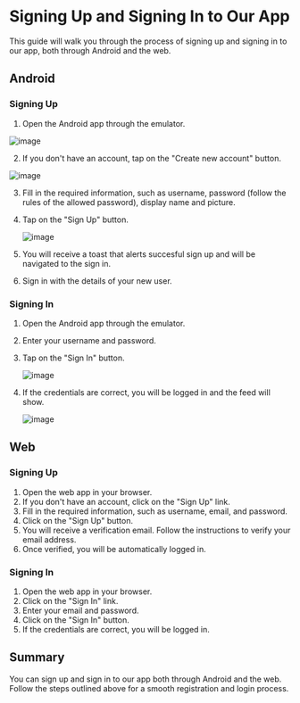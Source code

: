 # Signing Up and Signing In to Our App

This guide will walk you through the process of signing up and signing in to our app, both through Android and the web.

## Android

### Signing Up

1. Open the Android app through the emulator.

  ![image](https://github.com/edenbdv/FooBar-Server/assets/148945751/c51b358b-613f-400d-b804-229c889f8133)

2. If you don't have an account, tap on the "Create new account" button.

  ![image](https://github.com/edenbdv/FooBar-Server/assets/148945751/ae66272b-f150-4c78-b96d-564fdc7be33b)

3. Fill in the required information, such as username, password (follow the rules of the allowed password), display name and picture.
4. Tap on the "Sign Up" button.

   ![image](https://github.com/edenbdv/FooBar-Server/assets/148945751/1561832a-a45a-443a-b3ba-c4d7cfb160fc)

5. You will receive a toast that alerts succesful sign up and will be navigated to the sign in. 
6. Sign in with the details of your new user.

### Signing In

1. Open the Android app through the emulator.
2. Enter your username and password.
3. Tap on the "Sign In" button.

   ![image](https://github.com/edenbdv/FooBar-Server/assets/148945751/f8a5b252-df48-42d8-9fc6-dede156d7e08)

4. If the credentials are correct, you will be logged in and the feed will show.

   ![image](https://github.com/edenbdv/FooBar-Server/assets/148945751/6f4a6bce-d124-42f9-93ee-41e71a6cbf2a)


## Web

### Signing Up

1. Open the web app in your browser.
2. If you don't have an account, click on the "Sign Up" link.
3. Fill in the required information, such as username, email, and password.
4. Click on the "Sign Up" button.
5. You will receive a verification email. Follow the instructions to verify your email address.
6. Once verified, you will be automatically logged in.

### Signing In

1. Open the web app in your browser.
2. Click on the "Sign In" link.
3. Enter your email and password.
4. Click on the "Sign In" button.
5. If the credentials are correct, you will be logged in.

## Summary

You can sign up and sign in to our app both through Android and the web. Follow the steps outlined above for a smooth registration and login process.

